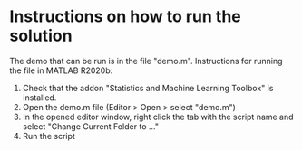 # Instructions on how to run the solution

The demo that can be run is in the file "demo.m". Instructions for running the file in MATLAB R2020b:

1. Check that the addon "Statistics and Machine Learning Toolbox" is installed.
2. Open the demo.m file (Editor > Open > select "demo.m")
3. In the opened editor window, right click the tab with the script name and select "Change Current Folder to ..."
4. Run the script
